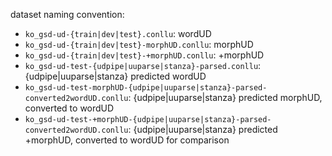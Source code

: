 dataset naming convention:
- `ko_gsd-ud-{train|dev|test}.conllu`: wordUD
- `ko_gsd-ud-{train|dev|test}-morphUD.conllu`: morphUD
- `ko_gsd-ud-{train|dev|test}-+morphUD.conllu`: +morphUD
- `ko_gsd-ud-test-{udpipe|uuparse|stanza}-parsed.conllu`: {udpipe|uuparse|stanza} predicted wordUD
- `ko_gsd-ud-test-morphUD-{udpipe|uuparse|stanza}-parsed-converted2wordUD.conllu`: {udpipe|uuparse|stanza} predicted morphUD, converted to wordUD
- `ko_gsd-ud-test-+morphUD-{udpipe|uuparse|stanza}-parsed-converted2wordUD.conllu`: {udpipe|uuparse|stanza} predicted +morphUD, converted to wordUD for comparison
